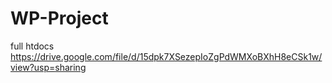 # WP-Project
full htdocs
https://drive.google.com/file/d/15dpk7XSezepIoZgPdWMXoBXhH8eCSk1w/view?usp=sharing
